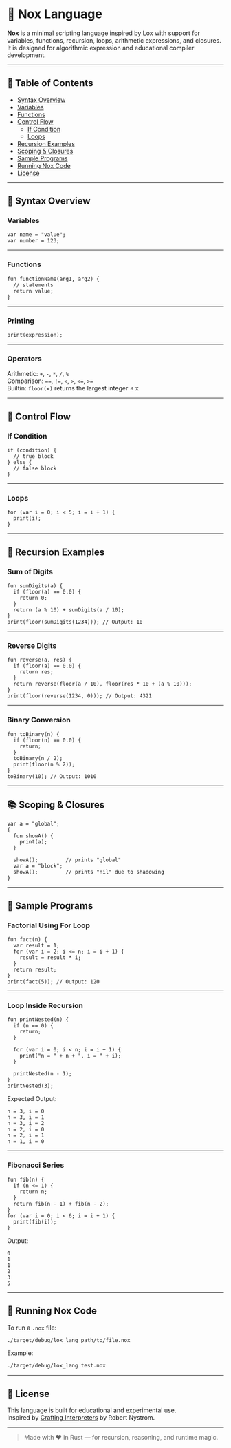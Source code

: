 # 🌌 Nox Language

**Nox** is a minimal scripting language inspired by Lox with support for variables, functions, recursion, loops, arithmetic expressions, and closures. It is designed for algorithmic expression and educational compiler development.

---

## 📜 Table of Contents

- [Syntax Overview](#syntax-overview)
- [Variables](#variables)
- [Functions](#functions)
- [Control Flow](#control-flow)
  - [If Condition](#if-condition)
  - [Loops](#loops)
- [Recursion Examples](#recursion-examples)
- [Scoping & Closures](#scoping--closures)
- [Sample Programs](#sample-programs)
- [Running Nox Code](#running-nox-code)
- [License](#license)

---

## 📌 Syntax Overview

### Variables

```nox
var name = "value";
var number = 123;
```

---

### Functions

```nox
fun functionName(arg1, arg2) {
  // statements
  return value;
}
```

---

### Printing

```nox
print(expression);
```

---

### Operators

Arithmetic: `+`, `-`, `*`, `/`, `%`  
Comparison: `==`, `!=`, `<`, `>`, `<=`, `>=`  
Builtin: `floor(x)` returns the largest integer ≤ x

---

## 🔁 Control Flow

### If Condition

```nox
if (condition) {
  // true block
} else {
  // false block
}
```

---

### Loops

```nox
for (var i = 0; i < 5; i = i + 1) {
  print(i);
}
```

---

## 🧠 Recursion Examples

### Sum of Digits

```nox
fun sumDigits(a) {
  if (floor(a) == 0.0) {
    return 0;
  }
  return (a % 10) + sumDigits(a / 10);
}
print(floor(sumDigits(1234))); // Output: 10
```

---

### Reverse Digits

```nox
fun reverse(a, res) {
  if (floor(a) == 0.0) {
    return res;
  }
  return reverse(floor(a / 10), floor(res * 10 + (a % 10)));
}
print(floor(reverse(1234, 0))); // Output: 4321
```

---

### Binary Conversion

```nox
fun toBinary(n) {
  if (floor(n) == 0.0) {
    return;
  }
  toBinary(n / 2);
  print(floor(n % 2));
}
toBinary(10); // Output: 1010
```

---

## 📚 Scoping & Closures

```nox
var a = "global";
{
  fun showA() {
    print(a);
  }

  showA();         // prints "global"
  var a = "block";
  showA();         // prints "nil" due to shadowing
}
```

---

## 🧪 Sample Programs

### Factorial Using For Loop

```nox
fun fact(n) {
  var result = 1;
  for (var i = 2; i <= n; i = i + 1) {
    result = result * i;
  }
  return result;
}
print(fact(5)); // Output: 120
```

---

### Loop Inside Recursion

```nox
fun printNested(n) {
  if (n == 0) {
    return;
  }

  for (var i = 0; i < n; i = i + 1) {
    print("n = " + n + ", i = " + i);
  }

  printNested(n - 1);
}
printNested(3);
```

Expected Output:

```
n = 3, i = 0
n = 3, i = 1
n = 3, i = 2
n = 2, i = 0
n = 2, i = 1
n = 1, i = 0
```

---

### Fibonacci Series

```nox
fun fib(n) {
  if (n <= 1) {
    return n;
  }
  return fib(n - 1) + fib(n - 2);
}
for (var i = 0; i < 6; i = i + 1) {
  print(fib(i));
}
```

Output:

```
0
1
1
2
3
5
```

---

## 🚀 Running Nox Code

To run a `.nox` file:

```bash
./target/debug/lox_lang path/to/file.nox
```

Example:

```bash
./target/debug/lox_lang test.nox
```

---

## 📖 License

This language is built for educational and experimental use.  
Inspired by [Crafting Interpreters](https://craftinginterpreters.com/) by Robert Nystrom.

---

> Made with ❤️ in Rust — for recursion, reasoning, and runtime magic.
